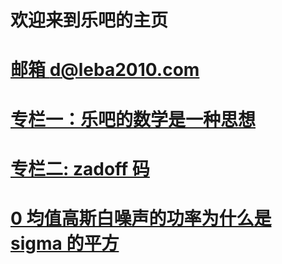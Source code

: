 # 欢迎来到乐吧的主页
# [邮箱 d@leba2010.com](myabout.html)
# [专栏一：乐吧的数学是一种思想](/python_teaching/index.html)
# [专栏二: zadoff 码](/zadoff/zadoff_fast_dft_algorithm_explain/zadoff_fast_dft_algorithm_explain.html)
# [0 均值高斯白噪声的功率为什么是 sigma 的平方](gaussion_withe_noise_power.html)
